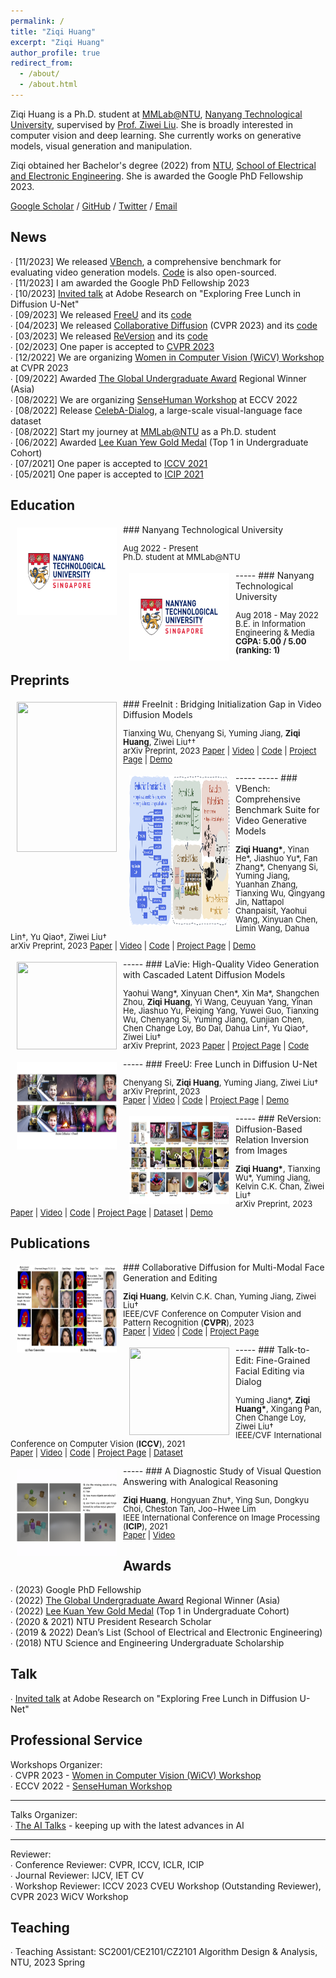 ```yaml
---
permalink: /
title: "Ziqi Huang"
excerpt: "Ziqi Huang"
author_profile: true
redirect_from:
  - /about/
  - /about.html
---
```


Ziqi Huang is a Ph.D. student at [MMLab@NTU](https://www.mmlab-ntu.com), [Nanyang Technological University](https://www.ntu.edu.sg), supervised by [Prof. Ziwei Liu](https://liuziwei7.github.io). She is broadly interested in computer vision and deep learning. She currently works on generative models, visual generation and manipulation.

Ziqi obtained her Bachelor's degree (2022) from [NTU](https://www.ntu.edu.sg), [School of Electrical and Electronic Engineering](https://www.ntu.edu.sg/eee). She is awarded the Google PhD Fellowship 2023.
<!-- Previously, she had internships at [ByteDance AI Lab](https://ailab.bytedance.com) and [I2R A*STAR](https://www.a-star.edu.sg/i2r).  -->

[Google Scholar](https://scholar.google.com/citations?user=Y3h_pzMAAAAJ&hl=en) / [GitHub](https://github.com/ziqihuangg) / [Twitter](https://twitter.com/ziqi_huang_) / [Email](mailto:ZIQI002@e.ntu.edu.sg)


News
-----
∙ [11/2023] We released [VBench](https://arxiv.org/abs/2311.17982), a comprehensive benchmark for evaluating video generation models. [Code](https://github.com/Vchitect/VBench) is also open-sourced.<br />
∙ [11/2023] I am awarded the Google PhD Fellowship 2023<br />
∙ [10/2023] [Invited talk](https://ziqihuangg.github.io/slides/2023_10_30_freeu_adobe.pdf) at Adobe Research on "Exploring Free Lunch in Diffusion U-Net" <br />
∙ [09/2023] We released [FreeU](https://arxiv.org/abs/2309.11497) and its [code](https://github.com/ChenyangSi/FreeU)<br />
∙ [04/2023] We released [Collaborative Diffusion](https://ziqihuangg.github.io/projects/collaborative-diffusion.html) (CVPR 2023) and its [code](https://github.com/ziqihuangg/Collaborative-Diffusion)<br />
∙ [03/2023] We released [ReVersion](https://ziqihuangg.github.io/projects/reversion.html) and its [code](https://github.com/ziqihuangg/ReVersion)<br />
∙ [02/2023] One paper is accepted to [CVPR 2023](https://cvpr.thecvf.com)<br />
∙ [12/2022] We are organizing [Women in Computer Vision (WiCV) Workshop](https://sites.google.com/view/wicv/) at CVPR 2023<br />
∙ [09/2022] Awarded [The Global Undergraduate Award](https://undergraduateawards.com/winners/regional-winners-2022) Regional Winner (Asia)<br />
∙ [08/2022] We are organizing [SenseHuman Workshop](https://sense-human.github.io) at ECCV 2022<br />
∙ [08/2022] Release [CelebA-Dialog](https://github.com/ziqihuangg/CelebA-Dialog), a large-scale visual-language face dataset<br />
∙ [08/2022] Start my journey at [MMLab@NTU](https://www.mmlab-ntu.com) as a Ph.D. student<br />
∙ [06/2022] Awarded [Lee Kuan Yew Gold Medal](https://www.ntu.edu.sg/eee/about-us/student-awards) (Top 1 in Undergraduate Cohort)<br />
∙ [07/2021] One paper is accepted to [ICCV 2021](http://iccv2021.thecvf.com)<br />
∙ [05/2021] One paper is accepted to [ICIP 2021](https://www.2021.ieeeicip.org)

Education
-----
<img style="float: left; margin:5px 10px" src="../images/NTU_logo.png" width="160" height="140">
### Nanyang Technological University
<p style="line-height:1.0">
<font size="2">
Aug 2022 - Present<br />
Ph.D. student at MMLab@NTU<br />
</font>
</p>
-----
<img style="float: left; margin:5px 10px" src="../images/NTU_logo.png" width="160" height="140">
### Nanyang Technological University
<p style="line-height:1.0">
<font size="2">
Aug 2018 - May 2022<br />
B.E. in Information Engineering & Media<br />
<strong>CGPA: 5.00 / 5.00 (ranking: 1)</strong>
</font>
</p>


Preprints
-----
<img style="float: left; margin:5px 10px" src="../images/paper_teasers/freeinit.mp4" width="160" height="240">
### FreeInit : Bridging Initialization Gap in Video Diffusion Models
<p style="line-height:1.0">
<font size="2">
Tianxing Wu, Chenyang Si, Yuming Jiang, <strong>Ziqi Huang</strong>, Ziwei Liu†† <br />
arXiv Preprint, 2023 
<a href="https://arxiv.org/abs/2312.07537">Paper</a> | 
<a href="https://youtu.be/lS5IYbAqriI">Video</a> |
<a href="https://github.com/TianxingWu/FreeInit">Code</a> |
<a href="https://tianxingwu.github.io/pages/FreeInit/">Project Page</a> |
<a href="https://huggingface.co/spaces/TianxingWu/FreeInit">Demo</a>
<br />
</font>
</p>
-----
-----
<img style="float: left; margin:5px 10px" src="../images/paper_teasers/vbench.jpg" width="160" height="240">
### VBench: Comprehensive Benchmark Suite for Video Generative Models
<p style="line-height:1.0">
<font size="2">
<strong>Ziqi Huang*</strong>, Yinan He*, Jiashuo Yu*, Fan Zhang*, Chenyang Si, Yuming Jiang, Yuanhan Zhang, Tianxing Wu, Qingyang Jin, Nattapol Chanpaisit, Yaohui Wang, Xinyuan Chen, Limin Wang, Dahua Lin†, Yu Qiao†, Ziwei Liu† <br />
arXiv Preprint, 2023 
<a href="https://arxiv.org/abs/2311.17982">Paper</a> | 
<a href="https://www.youtube.com/watch?v=7IhCC8Qqn8Y">Video</a> |
<a href="https://github.com/Vchitect/VBench">Code</a> |
<a href="https://vchitect.github.io/VBench-project/">Project Page</a> |
<a href="https://huggingface.co/spaces/Vchitect/VBench_Leaderboard">Demo</a>
<br />
</font>
</p>
-----
<img style="float: left; margin:5px 10px" src="../images/paper_teasers/lavie.gif" width="160" height="140">
### LaVie: High-Quality Video Generation with Cascaded Latent Diffusion Models
<p style="line-height:1.0">
<font size="2">
Yaohui Wang*, Xinyuan Chen*, Xin Ma*, Shangchen Zhou, <strong>Ziqi Huang</strong>, Yi Wang, Ceuyuan Yang, Yinan He, Jiashuo Yu, Peiqing Yang, Yuwei Guo, Tianxing Wu, Chenyang Si, Yuming Jiang, Cunjian Chen, Chen Change Loy, Bo Dai, Dahua Lin†, Yu Qiao†, Ziwei Liu† <br />
arXiv Preprint, 2023 
<a href="https://arxiv.org/abs/2309.15103">Paper</a> | 
<a href="https://vchitect.github.io/LaVie-project/">Project Page</a> |
<a href="https://github.com/Vchitect/LaVie">Code</a>
<br />
</font>
</p>
-----
<img style="float: left; margin:5px 10px" src="../images/paper_teasers/freeu_teaser.jpg" width="160" height="140">
### FreeU: Free Lunch in Diffusion U-Net
<p style="line-height:1.0">
<font size="2">
Chenyang Si, <strong>Ziqi Huang</strong>, Yuming Jiang, Ziwei Liu†<br />
arXiv Preprint, 2023<br />
<a href="https://arxiv.org/abs/2309.11497">Paper</a> | 
<a href="https://www.youtube.com/watch?v=-CZ5uWxvX30&t=3s">Video</a> |
<a href="https://github.com/ChenyangSi/FreeU">Code</a> |
<a href="https://chenyangsi.top/FreeU/">Project Page</a> |
<a href="https://huggingface.co/spaces/Ziqi/ReVersion">Demo</a>
<br />
</font>
</p>
-----
<img style="float: left; margin:5px 10px" src="../images/paper_teasers/reversion.jpg" width="160" height="140">
### ReVersion: Diffusion-Based Relation Inversion from Images
<p style="line-height:1.0">
<font size="2">
<strong>Ziqi Huang*</strong>, Tianxing Wu*, Yuming Jiang, Kelvin C.K. Chan, Ziwei Liu†<br />
arXiv Preprint, 2023<br />
<a href="https://arxiv.org/abs/2303.13495">Paper</a> | 
<a href="https://www.youtube.com/watch?v=pkal3yjyyKQ">Video</a> |
<a href="https://github.com/ziqihuangg/ReVersion">Code</a> |
<a href="https://ziqihuangg.github.io/projects/reversion.html">Project Page</a> |
<a href="https://drive.google.com/drive/folders/1FU1Ni-oDpxQCNYKo-ZLEfSGqO-j_Hw7X?usp=sharing">Dataset</a> |
<a href="https://huggingface.co/spaces/ChenyangSi/FreeU">Demo</a>
<br />
</font>
</p>


Publications
-----
<img style="float: left; margin:5px 10px" src="../images/paper_teasers/collaborative_diffusion.jpg" width="160" height="140">
### Collaborative Diffusion for Multi-Modal Face Generation and Editing
<p style="line-height:1.0">
<font size="2">
<strong>Ziqi Huang</strong>, Kelvin C.K. Chan, Yuming Jiang, Ziwei Liu†<br />
IEEE/CVF Conference on Computer Vision and Pattern Recognition (<strong>CVPR</strong>), 2023<br />
<a href="https://arxiv.org/abs/2304.10530">Paper</a> | 
<a href="https://www.youtube.com/watch?v=inLK4c8sNhc">Video</a> |
<a href="https://github.com/ziqihuangg/Collaborative-Diffusion">Code</a> |
<a href="https://ziqihuangg.github.io/projects/collaborative-diffusion.html">Project Page</a>

<br />
</font>
</p>
-----
<img style="float: left; margin:5px 10px" src="../images/paper_teasers/celeba_dialog.png" width="160" height="140">
### Talk-to-Edit: Fine-Grained Facial Editing via Dialog
<p style="line-height:1.0">
<font size="2">
Yuming Jiang*, <strong>Ziqi Huang*</strong>, Xingang Pan, Chen Change Loy, Ziwei Liu†<br />
IEEE/CVF International Conference on Computer Vision (<strong>ICCV</strong>), 2021<br />
<a href="https://arxiv.org/abs/2109.04425">Paper</a> | 
<a href="https://www.youtube.com/watch?v=ZKMkQhkMXPI">Video</a> |
<a href="https://github.com/yumingj/Talk-to-Edit">Code</a> |
<a href="https://www.mmlab-ntu.com/project/talkedit/index.html">Project Page</a> |
<a href="https://github.com/ziqihuangg/CelebA-Dialog">Dataset</a>
<br />
</font>
</p>
-----
<img style="float: left; margin:5px 10px" src="../images/paper_teasers/icip2021_thumb.png" width="160" height="140">
### A Diagnostic Study of Visual Question Answering with Analogical Reasoning
<p style="line-height:1.0">
<font size="2">
<strong>Ziqi Huang</strong>, Hongyuan Zhu†, Ying Sun, Dongkyu Choi, Cheston Tan, Joo−Hwee Lim<br />
IEEE International Conference on Image Processing (<strong>ICIP</strong>), 2021<br />
<a href="https://ieeexplore.ieee.org/document/9506539/">Paper</a> | 
<a href="https://www.youtube.com/watch?v=W1TLrhTKPKE">Video</a>
<br />
</font>
</p>

Awards
-----
∙ \(2023\) Google PhD Fellowship<br />
∙ \(2022\) [The Global Undergraduate Award](https://undergraduateawards.com/winners/regional-winners-2022) Regional Winner (Asia)<br />
∙ \(2022\) [Lee Kuan Yew Gold Medal](https://www.ntu.edu.sg/eee/about-us/student-awards) (Top 1 in Undergraduate Cohort)<br />
∙ \(2020 & 2021\) NTU President Research Scholar<br />
∙ \(2019 & 2022\) Dean’s List (School of Electrical and Electronic Engineering)<br />
∙ \(2018\) NTU Science and Engineering Undergraduate Scholarship<br />

Talk
-----
∙ [Invited talk](https://ziqihuangg.github.io/slides/2023_10_30_freeu_adobe.pdf) at Adobe Research on "Exploring Free Lunch in Diffusion U-Net"<br />

Professional Service
-----
Workshops Organizer:<br />
∙ CVPR 2023 - [Women in Computer Vision (WiCV) Workshop](https://sites.google.com/view/wicv/)<br />
∙ ECCV 2022 - [SenseHuman Workshop](https://sense-human.github.io)<br />

-----
Talks Organizer:<br />
∙ [The AI Talks](https://theaitalks.org) - keeping up with the latest advances in AI<br />

-----
Reviewer:<br />
∙ Conference Reviewer: CVPR, ICCV, ICLR, ICIP<br />
∙ Journal Reviewer: IJCV, IET CV<br />
∙ Workshop Reviewer: ICCV 2023 CVEU Workshop (Outstanding Reviewer), CVPR 2023 WiCV Workshop

Teaching
-----
∙ Teaching Assistant: SC2001/CE2101/CZ2101 Algorithm Design & Analysis, NTU, 2023 Spring